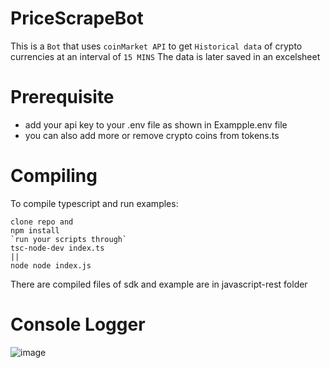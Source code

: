# PriceScrapeBot
This is a `Bot` that uses `coinMarket API` to get `Historical data` of crypto currencies at an interval of `15 MINS`
The data is later saved in an excelsheet

# Prerequisite
- add your api key to your .env file as shown in Exampple.env file
- you can also add more or remove crypto coins from tokens.ts 
# Compiling 
To compile typescript and run examples:

```
clone repo and 
npm install
`run your scripts through`
tsc-node-dev index.ts
||
node node index.js
```

There are compiled files of sdk and example are in javascript-rest folder
# Console Logger
![image](https://user-images.githubusercontent.com/65861136/130895798-a2c76158-1962-4274-9946-b304f2ed4d67.png)
